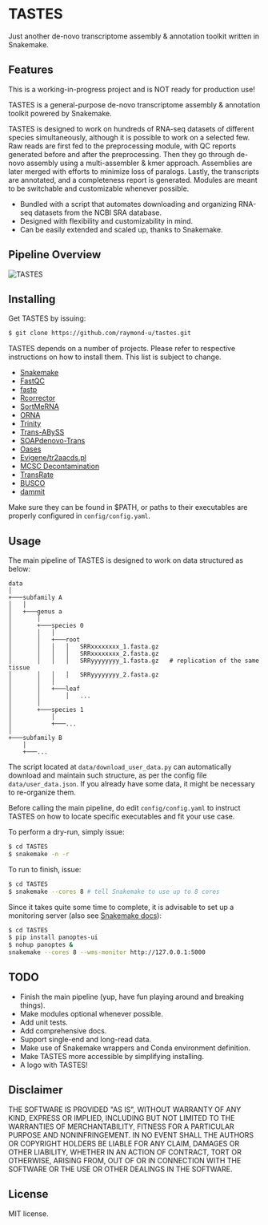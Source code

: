 # TASTES

Just another de-novo transcriptome assembly & annotation toolkit written in Snakemake.

## Features

This is a working-in-progress project and is NOT ready for production use!

TASTES is a general-purpose de-novo transcriptome assembly & annotation toolkit powered by Snakemake.

TASTES is designed to work on hundreds of RNA-seq datasets of different species simultaneously, although it is possible to work on a selected few. Raw reads are first fed to the preprocessing module, with QC reports generated before and after the preprocessing. Then they go through de-novo assembly using a multi-assembler & kmer approach. Assemblies are later merged with efforts to minimize loss of paralogs. Lastly, the transcripts are annotated, and a completeness report is generated. Modules are meant to be switchable and customizable whenever possible.

- Bundled with a script that automates downloading and organizing RNA-seq datasets from the NCBI SRA database.
- Designed with flexibility and customizability in mind.
- Can be easily extended and scaled up, thanks to Snakemake.

## Pipeline Overview

![TASTES](https://user-images.githubusercontent.com/36328498/174443998-3700e1ba-4e7b-49cc-b6ef-c8996d3b4055.png)

## Installing

Get TASTES by issuing:
```bash
$ git clone https://github.com/raymond-u/tastes.git
```

TASTES depends on a number of projects.
Please refer to respective instructions on how to install them. This list is subject to change.
- [Snakemake](https://github.com/snakemake/snakemake)
- [FastQC](https://github.com/s-andrews/FastQC)
- [fastp](https://github.com/OpenGene/fastp)
- [Rcorrector](https://github.com/mourisl/Rcorrector)
- [SortMeRNA](https://github.com/biocore/sortmerna)
- [ORNA](https://github.com/SchulzLab/ORNA)
- [Trinity](https://github.com/trinityrnaseq/trinityrnaseq)
- [Trans-ABySS](https://github.com/bcgsc/transabyss)
- [SOAPdenovo-Trans](https://github.com/aquaskyline/SOAPdenovo-Trans)
- [Oases](https://github.com/dzerbino/oases)
- [Evigene/tr2aacds.pl](http://arthropods.eugenes.org/EvidentialGene/evigene/scripts/prot/tr2aacds.pl)
- [MCSC Decontamination](https://github.com/Lafond-LapalmeJ/MCSC_Decontamination)
- [TransRate](https://github.com/pmomadeira/transrate)
- [BUSCO](https://gitlab.com/ezlab/busco)
- [dammit](https://github.com/dib-lab/dammit)

Make sure they can be found in $PATH, or paths to their executables are properly configured in `config/config.yaml`.

## Usage

The main pipeline of TASTES is designed to work on data structured as below:

```
data
│
+───subfamily A
│   │
│   +───genus a
│       │
│       +───species 0
│       │   │
│       │   +───root
│       │   │   │   SRRxxxxxxxx_1.fasta.gz
│       │   │   │   SRRxxxxxxxx_2.fasta.gz
│       │   │   │   SRRyyyyyyyy_1.fasta.gz   # replication of the same tissue
│       │   │   │   SRRyyyyyyyy_2.fasta.gz
│       │   │
│       │   +───leaf
│       │       │   ...
│       │
│       +───species 1
│           │
│           +───...
│   
+───subfamily B
    │
    +───...
```

The script located at `data/download_user_data.py` can automatically download and maintain such structure, as per the config file `data/user_data.json`. If you already have some data, it might be necessary to re-organize them.

Before calling the main pipeline, do edit `config/config.yaml` to instruct TASTES on how to locate specific executables and fit your use case.

To perform a dry-run, simply issue:
```bash
$ cd TASTES
$ snakemake -n -r
```

To run to finish, issue:
```bash
$ cd TASTES
$ snakemake --cores 8 # tell Snakemake to use up to 8 cores
```

Since it takes quite some time to complete, it is advisable to set up a monitoring server (also see [Snakemake docs](https://snakemake.readthedocs.io/en/stable/executing/monitoring.html)):
```bash
$ cd TASTES
$ pip install panoptes-ui
$ nohup panoptes &
snakemake --cores 8 --wms-monitor http://127.0.0.1:5000
```

## TODO

- Finish the main pipeline (yup, have fun playing around and breaking things).
- Make modules optional whenever possible.
- Add unit tests.
- Add comprehensive docs.
- Support single-end and long-read data.
- Make use of Snakemake wrappers and Conda environment definition.
- Make TASTES more accessible by simplifying installing.
- A logo with TASTES!

## Disclaimer

THE SOFTWARE IS PROVIDED "AS IS", WITHOUT WARRANTY OF ANY KIND, EXPRESS OR IMPLIED, INCLUDING BUT NOT LIMITED TO THE WARRANTIES OF MERCHANTABILITY, FITNESS FOR A PARTICULAR PURPOSE AND NONINFRINGEMENT. IN NO EVENT SHALL THE AUTHORS OR COPYRIGHT HOLDERS BE LIABLE FOR ANY CLAIM, DAMAGES OR OTHER LIABILITY, WHETHER IN AN ACTION OF CONTRACT, TORT OR OTHERWISE, ARISING FROM, OUT OF OR IN CONNECTION WITH THE SOFTWARE OR THE USE OR OTHER DEALINGS IN THE SOFTWARE.

## License

MIT license.
